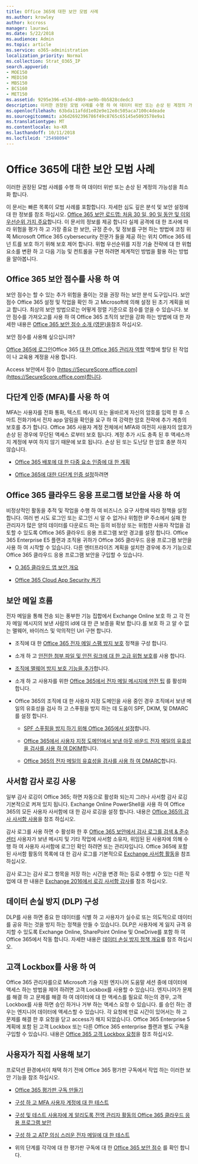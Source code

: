 ```yaml
---
title: Office 365에 대한 보안 모범 사례
ms.author: krowley
author: kccross
manager: laurawi
ms.date: 5/22/2018
ms.audience: Admin
ms.topic: article
ms.service: o365-administration
localization_priority: Normal
ms.collection: Strat_O365_IP
search.appverid:
- MOE150
- MED150
- MBS150
- BCS160
- MET150
ms.assetid: 9295e396-e53d-49b9-ae9b-0b5828cdedc3
description: 이러한 권장된 모범 사례를 수행 하 여 데이터 위반 또는 손상 된 계정의 가능성을 최소화 합니다.
ms.openlocfilehash: 63bda11afdd1e02e9e12e8c505aca7100c4deade
ms.sourcegitcommit: a36d2692396786f49c8765c65145e5093578e9a1
ms.translationtype: MT
ms.contentlocale: ko-KR
ms.lasthandoff: 10/11/2018
ms.locfileid: "25498094"
---
```

# <a name="security-best-practices-for-office-365"></a>Office 365에 대한 보안 모범 사례

이러한 권장된 모범 사례를 수행 하 여 데이터 위반 또는 손상 된 계정의 가능성을 최소화 합니다.
  
이 문서는 빠른 목록이 모범 사례를 포함합니다. 자세한 심도 깊은 분석 및 보안 설정에 대 한 정보를 참조 하십시오. [Office 365 보안 로드맵: 처음 30 일, 90 일 동안 및 이외 우선순위 가지 주요](security-roadmap.md)합니다. 이 문서의 정보를 제공 합니다 실제 공격에 대 한 조사에 따라 위험을 평가 하 고 가장 중요 한 보안, 규정 준수, 및 정보를 구현 하는 방법에 코칭 위쪽 Microsoft Office 365 cybersecurity 전문가 들을 제공 하는 위치 Office 365 테 넌 트를 보호 하기 위해 보호 제어 합니다. 위협 우선순위를 지정 기술 전략에 대 한 위협 요소를 변환 하 고 다음 기능 및 컨트롤을 구현 하려면 체계적인 방법을 활용 하는 방법을 알아봅니다.
  
## <a name="use-office-365-secure-score"></a>Office 365 보안 점수를 사용 하 여

보안 점수는 할 수 있는 추가 위험을 줄이는 것을 권장 하는 보안 분석 도구입니다. 보안 점수 Office 365 설정 및 작업을 확인 하 고 Microsoft에 의해 설정 된 초기 계획을 비교 합니다. 최상의 보안 방법으로는 어떻게 정렬 기준으로 점수를 얻을 수 있습니다. 보안 점수를 가져오고를 사용 하 여 Office 365 조직의 보안을 강화 하는 방법에 대 한 자세한 내용은 [Office 365 보안 점수 소개 (영문)을](office-365-secure-score.md)참조 하십시오.
  
보안 점수를 사용해 싶으십니까?
  
[Office 365에 로그인](https://www.office.com/signin)Office 365 [대 한 Office 365 관리자 역할](https://support.office.com/article/da585eea-f576-4f55-a1e0-87090b6aaa9d) 역할에 할당 된 작업이 나 교육용 계정을 사용 합니다.
  
Access 보안에서 점수 [https://SecureScore.office.com](https://SecureScore.office.com)합니다.
  
## <a name="use-multi-factor-authentication-mfa"></a>다단계 인증 (MFA)를 사용 하 여

MFA는 사용자를 전화 통화, 텍스트 메시지 또는 올바르게 자신의 암호를 입력 한 후 스마트 전화기에서 전자 app 알림을 확인을 요구 하 여 강력한 암호 전략에 추가 계층의 보호를 추가 합니다. Office 365 사용자 계정 전체에서 MFA와 여전히 사용자의 암호가 손상 된 경우에 무단된 액세스 로부터 보호 됩니다. 계정 추가 시도 충족 된 후 액세스까지 계정에 부여 하지 않기 때문에 보호 됩니다. 손상 된 또는 도난당 한 암호 충분 하지 않습니다.
  
- [Office 365 배포에 대 한 다중 요소 인증에 대 한 계획](https://support.office.com/article/043807b2-21db-4d5c-b430-c8a6dee0e6ba)
    
- [Office 365에 대한 다단계 인증 설정](https://support.office.com/article/8f0454b2-f51a-4d9c-bcde-2c48e41621c6)하려면
    
## <a name="use-office-365-cloud-app-security"></a>Office 365 클라우드 응용 프로그램 보안을 사용 하 여

비정상적인 활동을 추적 및 작업을 수행 하 여 비즈니스 요구 사항에 따라 정책을 설정 합니다. 여러 번 시도 로그인 또는 로그인 시 알 수 없거나 위험한 IP 주소에서 실패 한 관리자가 많은 양의 데이터를 다운로드 하는 등의 비정상 또는 위험한 사용자 작업을 검토할 수 있도록 Office 365 클라우드 응용 프로그램 보안 경고를 설정 합니다. Office 365 Enterprise E5 플랜과 조직용 귀하가 Office 365 클라우드 응용 프로그램 보안을 사용 하 여 시작할 수 있습니다. 다른 엔터프라이즈 계획을 설치한 경우에 추가 기능으로 Office 365 클라우드 응용 프로그램 보안을 구입할 수 있습니다.
  
- [O 365 클라우드 앱 보안 개요](office-365-cas-overview.md)
    
- [Office 365 Cloud App Security 켜기](turn-on-office-365-cas.md)
    
## <a name="secure-mail-flow"></a>보안 메일 흐름

전자 메일을 통해 전송 되는 풍부한 기능 집합에서 Exchange Online 보호 하 고 각 전자 메일 메시지의 보낸 사람의 id에 대 한 큰 보증을 확보 합니다.를 보호 하 고 알 수 없는 맬웨어, 바이러스 및 악의적인 Url 구현 합니다.
  
- 조직에 대 한 [Office 365 전자 메일 스팸 방지 보호](anti-spam-protection.md) 정책을 구성 합니다. 
    
- 소개 하 고 [안전한 첨부 파일 및 안전 링크에 대 한 고급 위협 보호](https://technet.microsoft.com/library/mt148491.aspx)를 사용 합니다.
    
- [조직에 맬웨어 방지 보호 기능을 추가](https://technet.microsoft.com/en-us/library/jj200669%28v=exchg.150%29.aspx)합니다.
    
- 소개 하 고 사용자를 위한 [Office 365에서 전자 메일 메시지에 안전 팁](safety-tips-in-office-365.md) 를 활성화 합니다. 
    
- Office 365의 조직에 대 한 사용자 지정 도메인을 사용 중인 경우 조직에서 보낸 메일의 유효성을 검사 하 고 스푸핑을 방지 하는 데 도움이 SPF, DKIM, 및 DMARC를 설정 합니다.
    
  - [SPF 스푸핑을 방지 하기 위해 Office 365에서 설정](https://docs.microsoft.com/office365/SecurityCompliance/set-up-spf-in-office-365-to-help-prevent-spoofing)합니다.
    
  - [Office 365에서 사용자 지정 도메인에서 보낸 아웃 바운드 전자 메일의 유효성을 검사를 사용 하 여 DKIM](https://docs.microsoft.com/office365/SecurityCompliance/set-up-spf-in-office-365-to-help-prevent-spoofing)합니다.
    
  - [Office 365의 전자 메일의 유효성을 검사를 사용 하 여 DMARC](https://technet.microsoft.com/library/mt734386%28v=exchg.150%29.aspx)합니다.
    
## <a name="enable-mailbox-audit-logging"></a>사서함 감사 로깅 사용

일부 감사 로깅이 Office 365; 하면 자동으로 활성화 되는지 그러나 사서함 감사 로깅 기본적으로 켜져 있지 됩니다. Exchange Online PowerShell을 사용 하 여 Office 365의 모든 사용자 사서함에 대 한 감사 로깅을 설정 합니다. 내용은 [Office 365의 감사 사서함 사용](https://go.microsoft.com/fwlink/p/?LinkID=626109)을 참조 하십시오.
  
감사 로그를 사용 하면 수 활성화 한 후 [Office 365 보안에서 감사 로그를 검색 &amp; 준수 센터](search-the-audit-log-in-security-and-compliance.md) 사용자가 보낸 메시지 및 기타 작업에 사서함 소유자, 위임된 된 사용자에 의해 수행 하 여 사용자 사서함에 로그인 확인 하려면 또는 관리자입니다. Office 365에 포함 된 사서함 활동의 목록에 대 한 감사 로그를 기본적으로 [Exchange 사서함 활동](search-the-audit-log-in-security-and-compliance.md#exchange-mailbox-activities)을 참조 하십시오.
  
감사 로그는 감사 로그 항목을 저장 하는 시간을 변경 하는 등로 수행할 수 있는 다른 작업에 대 한 내용은 [Exchange 2016에서 로깅 사서함 감사](https://technet.microsoft.com/en-us/library/ff459237%28v=exchg.160%29.aspx)를 참조 하십시오.
  
## <a name="configure-data-loss-prevention-dlp"></a>데이터 손실 방지 (DLP) 구성

DLP를 사용 하면 중요 한 데이터를 식별 하 고 사용자가 실수로 또는 의도적으로 데이터를 공유 하는 것을 방지 하는 정책을 만들 수 있습니다. DLP은 사용자에 게 잃지 규격 유지할 수 있도록 Exchange Online, SharePoint Online 및 OneDrive를 포함 하 여 Office 365에서 작동 합니다. 자세한 내용은 [데이터 손실 방지 정책 개요](data-loss-prevention-policies.md)를 참조 하십시오.
  
## <a name="use-customer-lockbox"></a>고객 Lockbox를 사용 하 여

Office 365 관리자를으로 Microsoft 기술 지원 엔지니어 도움말 세션 중에 데이터에 액세스 하는 방법을 제어 하려면 고객 Lockbox를 사용할 수 있습니다. 엔지니어가 문제를 해결 하 고 문제를 해결 하 여 데이터에 대 한 액세스를 필요로 하는의 경우, 고객 Lockbox를 사용 하면 승인 하거나 거부 하는 액세스 요청 수 있습니다. 를 승인 하는 경우는 엔지니어 데이터에 액세스할 수 있습니다. 각 요청에 만료 시간이 있어서는 하 고 문제를 해결 한 후 요청을 닫고 access가 해지 되었습니다. Office 365 Enterprise 5 계획에 포함 된 고객 Lockbox 또는 다른 Office 365 enterprise 플랜과 별도 구독을 구입할 수 있습니다. 내용은 [Office 365 고객 Lockbox 요청](https://support.office.com/article/36f9cdd1-e64c-421b-a7e4-4a54d16440a2)을 참조 하십시오.
  
## <a name="try-it-yourself"></a>사용자가 직접 사용해 보기
<a name="SecureScore"> </a>

프로덕션 환경에서이 채택 하기 전에 Office 365 평가판 구독에서 작업 하는 이러한 보안 기능을 참조 하십시오.
  
- [Office 365 평가판 구독 만들기](https://technet.microsoft.com/library/mt736406.aspx)
    
- [구성 하 고 MFA 사용자 계정에 대 한 테스트](https://technet.microsoft.com/library/mt492459.aspx)
    
- [구성 및 테스트 사용자에 게 알리도록 전역 관리자 활동의 Office 365 클라우드 응용 프로그램 보안](https://technet.microsoft.com/library/mt757250.aspx)
    
- [구성 하 고 ATP 의심 스러운 전자 메일에 대 한 테스트](https://technet.microsoft.com/library/mt490479.aspx)
    
- 위의 단계를 각각에 대 한 평가판 구독에 대 한 [Office 365 보안 점수](https://securescore.office.com/) 를 확인 합니다. 
    

